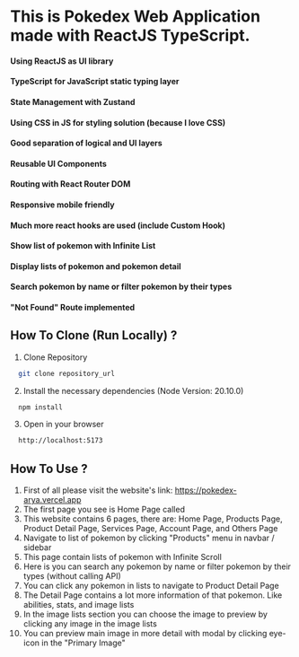 # This is Pokedex Web Application made with ReactJS TypeScript.
#### Using ReactJS as UI library
#### TypeScript for JavaScript static typing layer
#### State Management with Zustand
#### Using CSS in JS for styling solution (because I love CSS)
#### Good separation of logical and UI layers
#### Reusable UI Components
#### Routing with React Router DOM
#### Responsive mobile friendly
#### Much more react hooks are used (include Custom Hook)
#### Show list of pokemon with Infinite List
#### Display lists of pokemon and pokemon detail
#### Search pokemon by name or filter pokemon by their types
#### "Not Found" Route implemented

## How To Clone (Run Locally) ?
1. Clone Repository 
```bash
  git clone repository_url
```
2. Install the necessary dependencies (Node Version: 20.10.0)
```bash
  npm install
```
3. Open in your browser
```bash
  http://localhost:5173
```

## How To Use ?
1. First of all please visit the website's link: https://pokedex-arya.vercel.app
2. The first page you see is Home Page called
3. This website contains 6 pages, there are: Home Page, Products Page, Product Detail Page, Services Page, Account Page, and Others Page
4. Navigate to list of pokemon by clicking "Products" menu in navbar / sidebar
5. This page contain lists of pokemon with Infinite Scroll
6. Here is you can search any pokemon by name or filter pokemon by their types (without calling API)
7. You can click any pokemon in lists to navigate to Product Detail Page
8. The Detail Page contains a lot more information of that pokemon. Like abilities, stats, and image lists
9. In the image lists section you can choose the image to preview by clicking any image in the image lists
10. You can preview main image in more detail with modal by clicking eye-icon in the "Primary Image"




